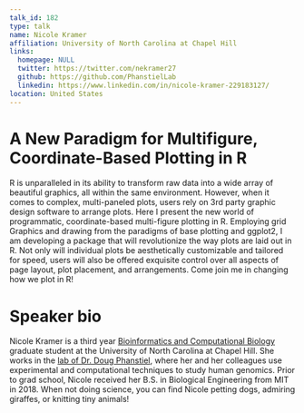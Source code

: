 ```yaml
---
talk_id: 182
type: talk
name: Nicole Kramer
affiliation: University of North Carolina at Chapel Hill
links:
  homepage: NULL
  twitter: https://twitter.com/nekramer27
  github: https://github.com/PhanstielLab
  linkedin: https://www.linkedin.com/in/nicole-kramer-229183127/
location: United States
---
```


# A New Paradigm for Multifigure, Coordinate-Based Plotting in R

R is unparalleled in its ability to transform raw data into a wide array of beautiful graphics, all within the same environment. However, when it comes to complex, multi-paneled plots, users rely on 3rd party graphic design software to arrange plots. Here I present the new world of programmatic, coordinate-based multi-figure plotting in R. Employing grid Graphics and drawing from the paradigms of base plotting and ggplot2, I am developing a package that will revolutionize the way plots are laid out in R. Not only will individual plots be aesthetically customizable and tailored for speed, users will also be offered exquisite control over all aspects of page layout, plot placement, and arrangements. Come join me in changing how we plot in R!

# Speaker bio

Nicole Kramer is a third year [Bioinformatics and Computational Biology](https://bcb.unc.edu/) graduate student at the University of North Carolina at Chapel Hill. She works in the [lab of Dr. Doug Phanstiel](http://phanstiel-lab.med.unc.edu/), where her and her colleagues use experimental and computational techniques to study human genomics. Prior to grad school, Nicole received her B.S. in Biological Engineering from MIT in 2018. When not doing science, you can find Nicole petting dogs, admiring giraffes, or knitting tiny animals!
